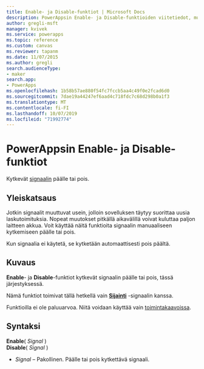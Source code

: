 ```yaml
---
title: Enable- ja Disable-funktiot | Microsoft Docs
description: PowerAppsin Enable- ja Disable-funktioiden viitetiedot, mukaan lukien syntaksi ja esimerkit
author: gregli-msft
manager: kvivek
ms.service: powerapps
ms.topic: reference
ms.custom: canvas
ms.reviewer: tapanm
ms.date: 11/07/2015
ms.author: gregli
search.audienceType:
- maker
search.app:
- PowerApps
ms.openlocfilehash: 1b58b57ae880f54fc7fccb5aa4c49f0e2fcad6d0
ms.sourcegitcommit: 7dae19a44247ef6aad4c718fdc7c68d298b0a1f3
ms.translationtype: MT
ms.contentlocale: fi-FI
ms.lasthandoff: 10/07/2019
ms.locfileid: "71992774"
---
```

# <a name="enable-and-disable-functions-in-powerapps"></a>PowerAppsin Enable- ja Disable-funktiot
Kytkevät [signaalin](signals.md) päälle tai pois.

## <a name="overview"></a>Yleiskatsaus
Jotkin signaalit muuttuvat usein, jolloin sovelluksen täytyy suorittaa uusia laskutoimituksia.  Nopeat muutokset pitkällä aikavälillä voivat kuluttaa paljon laitteen akkua. Voit käyttää näitä funktioita signaalin manuaaliseen kytkemiseen päälle tai pois.

Kun signaalia ei käytetä, se kytketään automaattisesti pois päältä.

## <a name="description"></a>Kuvaus
**Enable**- ja **Disable**-funktiot kytkevät signaalin päälle tai pois, tässä järjestyksessä.

Nämä funktiot toimivat tällä hetkellä vain **[Sijainti](signals.md)** -signaalin kanssa.

Funktioilla ei ole paluuarvoa. Niitä voidaan käyttää vain [toimintakaavoissa](../working-with-formulas-in-depth.md).

## <a name="syntax"></a>Syntaksi
**Enable**( *Signal* )<br>**Disable**( *Signal* )

* *Signal* – Pakollinen.  Päälle tai pois kytkettävä signaali.

